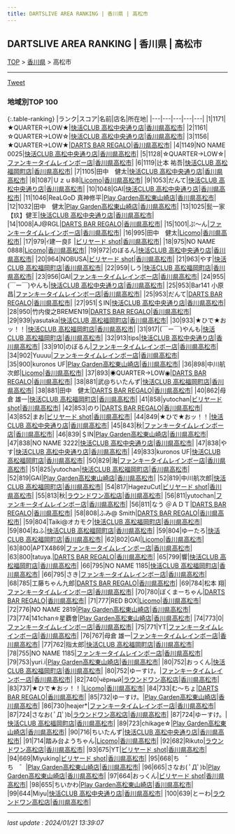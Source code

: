 ```yaml
---
title: DARTSLIVE AREA RANKING | 香川県 | 高松市
---
```

## DARTSLIVE AREA RANKING | 香川県 | 高松市

[TOP](/darts/rank/) > [香川県](/darts/rank/香川県/) > 高松市

___

<a href="https://twitter.com/share?ref_src=twsrc%5Etfw" data-text="DARTSLIVE AREA RANKING | 香川県高松市" class="twitter-share-button" data-via="DARTSLIVE" data-hashtags="DARTSLIVE" data-related="DARTSLIVE" data-show-count="false">Tweet</a>

### 地域別TOP 100

{:.table-ranking}
|ランク|スコア|名前|店名|所在地|
|---|---|---|---|---|
|1|1171|★QUARTER→LOW★|<a href="https://search.dartslive.com/jp/shop/48ef6c933e3c1dba28032249b44395af">快活CLUB 高松中央通り店</a>|<a href="/darts/rank/香川県/高松市">香川県高松市</a>|
|2|1161|☆QUARTER→LOW☆|<a href="https://search.dartslive.com/jp/shop/48ef6c933e3c1dba28032249b44395af">快活CLUB 高松中央通り店</a>|<a href="/darts/rank/香川県/高松市">香川県高松市</a>|
|3|1156|★QUARTER→LOW★|<a href="https://search.dartslive.com/jp/shop/f78e10d415de2284a3f63593b5358cc4">DARTS BAR REGALO</a>|<a href="/darts/rank/香川県/高松市">香川県高松市</a>|
|4|1149|NO NAME 0025|<a href="https://search.dartslive.com/jp/shop/48ef6c933e3c1dba28032249b44395af">快活CLUB 高松中央通り店</a>|<a href="/darts/rank/香川県/高松市">香川県高松市</a>|
|5|1128|☆QUARTER→LOW☆|<a href="https://search.dartslive.com/jp/shop/65ea25b23fa29e3b0d9b047a20a7ba1e">ファンキータイムレインボー店</a>|<a href="/darts/rank/香川県/高松市">香川県高松市</a>|
|6|1119|辻本 祐吾|<a href="https://search.dartslive.com/jp/shop/ae5b2cfed9b10bd328032249b44395af">快活CLUB 高松福岡町店</a>|<a href="/darts/rank/香川県/高松市">香川県高松市</a>|
|7|1105|田中　健太|<a href="https://search.dartslive.com/jp/shop/48ef6c933e3c1dba28032249b44395af">快活CLUB 高松中央通り店</a>|<a href="/darts/rank/香川県/高松市">香川県高松市</a>|
|8|1087|Ｕｚｕ88|<a href="https://search.dartslive.com/jp/shop/2d43a5ddd801bd26790ab824ce8730e5">Licomo</a>|<a href="/darts/rank/香川県/高松市">香川県高松市</a>|
|9|1053|だんて|<a href="https://search.dartslive.com/jp/shop/48ef6c933e3c1dba28032249b44395af">快活CLUB 高松中央通り店</a>|<a href="/darts/rank/香川県/高松市">香川県高松市</a>|
|10|1048|GAI|<a href="https://search.dartslive.com/jp/shop/48ef6c933e3c1dba28032249b44395af">快活CLUB 高松中央通り店</a>|<a href="/darts/rank/香川県/高松市">香川県高松市</a>|
|11|1046|ReaLGoD 真神修平|<a href="https://search.dartslive.com/jp/shop/5b6af6fc188970b8f454cb89828a1cfe">Play Garden高松東山崎店</a>|<a href="/darts/rank/香川県/高松市">香川県高松市</a>|
|12|1032|田中　健太|<a href="https://search.dartslive.com/jp/shop/5b6af6fc188970b8f454cb89828a1cfe">Play Garden高松東山崎店</a>|<a href="/darts/rank/香川県/高松市">香川県高松市</a>|
|13|1025|髭一家【玖】健王|<a href="https://search.dartslive.com/jp/shop/48ef6c933e3c1dba28032249b44395af">快活CLUB 高松中央通り店</a>|<a href="/darts/rank/香川県/高松市">香川県高松市</a>|
|14|1008|AJ@RGL|<a href="https://search.dartslive.com/jp/shop/f78e10d415de2284a3f63593b5358cc4">DARTS BAR REGALO</a>|<a href="/darts/rank/香川県/高松市">香川県高松市</a>|
|15|1001|ぷ～ん|<a href="https://search.dartslive.com/jp/shop/65ea25b23fa29e3b0d9b047a20a7ba1e">ファンキータイムレインボー店</a>|<a href="/darts/rank/香川県/高松市">香川県高松市</a>|
|16|995|田中　健太|<a href="https://search.dartslive.com/jp/shop/2d43a5ddd801bd26790ab824ce8730e5">Licomo</a>|<a href="/darts/rank/香川県/高松市">香川県高松市</a>|
|17|979|ｲ建一良阝|<a href="https://search.dartslive.com/jp/shop/044f1af5c2e320ac5f9f3321c1147265">ビリヤード shot</a>|<a href="/darts/rank/香川県/高松市">香川県高松市</a>|
|18|975|NO NAME 0888|<a href="https://search.dartslive.com/jp/shop/2d43a5ddd801bd26790ab824ce8730e5">Licomo</a>|<a href="/darts/rank/香川県/高松市">香川県高松市</a>|
|19|972|のぼるん|<a href="https://search.dartslive.com/jp/shop/48ef6c933e3c1dba28032249b44395af">快活CLUB 高松中央通り店</a>|<a href="/darts/rank/香川県/高松市">香川県高松市</a>|
|20|964|NOBUSA|<a href="https://search.dartslive.com/jp/shop/044f1af5c2e320ac5f9f3321c1147265">ビリヤード shot</a>|<a href="/darts/rank/香川県/高松市">香川県高松市</a>|
|21|963|やす|<a href="https://search.dartslive.com/jp/shop/ae5b2cfed9b10bd328032249b44395af">快活CLUB 高松福岡町店</a>|<a href="/darts/rank/香川県/高松市">香川県高松市</a>|
|22|959|しう|<a href="https://search.dartslive.com/jp/shop/ae5b2cfed9b10bd328032249b44395af">快活CLUB 高松福岡町店</a>|<a href="/darts/rank/香川県/高松市">香川県高松市</a>|
|23|956|GAI|<a href="https://search.dartslive.com/jp/shop/65ea25b23fa29e3b0d9b047a20a7ba1e">ファンキータイムレインボー店</a>|<a href="/darts/rank/香川県/高松市">香川県高松市</a>|
|24|955|(￣ー￣)やんも|<a href="https://search.dartslive.com/jp/shop/48ef6c933e3c1dba28032249b44395af">快活CLUB 高松中央通り店</a>|<a href="/darts/rank/香川県/高松市">香川県高松市</a>|
|25|953|Bar141 小原 昌|<a href="https://search.dartslive.com/jp/shop/65ea25b23fa29e3b0d9b047a20a7ba1e">ファンキータイムレインボー店</a>|<a href="/darts/rank/香川県/高松市">香川県高松市</a>|
|25|953|だんて|<a href="https://search.dartslive.com/jp/shop/f78e10d415de2284a3f63593b5358cc4">DARTS BAR REGALO</a>|<a href="/darts/rank/香川県/高松市">香川県高松市</a>|
|27|951|＄IN|<a href="https://search.dartslive.com/jp/shop/48ef6c933e3c1dba28032249b44395af">快活CLUB 高松中央通り店</a>|<a href="/darts/rank/香川県/高松市">香川県高松市</a>|
|28|950|竹内俊之BREMEN19|<a href="https://search.dartslive.com/jp/shop/f78e10d415de2284a3f63593b5358cc4">DARTS BAR REGALO</a>|<a href="/darts/rank/香川県/高松市">香川県高松市</a>|
|29|939|yasutaka|<a href="https://search.dartslive.com/jp/shop/ae5b2cfed9b10bd328032249b44395af">快活CLUB 高松福岡町店</a>|<a href="/darts/rank/香川県/高松市">香川県高松市</a>|
|30|933|★ひで★おッ！！|<a href="https://search.dartslive.com/jp/shop/ae5b2cfed9b10bd328032249b44395af">快活CLUB 高松福岡町店</a>|<a href="/darts/rank/香川県/高松市">香川県高松市</a>|
|31|917|(￣ー￣)やんも|<a href="https://search.dartslive.com/jp/shop/ae5b2cfed9b10bd328032249b44395af">快活CLUB 高松福岡町店</a>|<a href="/darts/rank/香川県/高松市">香川県高松市</a>|
|32|913|tips|<a href="https://search.dartslive.com/jp/shop/48ef6c933e3c1dba28032249b44395af">快活CLUB 高松中央通り店</a>|<a href="/darts/rank/香川県/高松市">香川県高松市</a>|
|33|910|のぼるん|<a href="https://search.dartslive.com/jp/shop/65ea25b23fa29e3b0d9b047a20a7ba1e">ファンキータイムレインボー店</a>|<a href="/darts/rank/香川県/高松市">香川県高松市</a>|
|34|902|Yuuuu|<a href="https://search.dartslive.com/jp/shop/65ea25b23fa29e3b0d9b047a20a7ba1e">ファンキータイムレインボー店</a>|<a href="/darts/rank/香川県/高松市">香川県高松市</a>|
|35|900|kuronos UF|<a href="https://search.dartslive.com/jp/shop/5b6af6fc188970b8f454cb89828a1cfe">Play Garden高松東山崎店</a>|<a href="/darts/rank/香川県/高松市">香川県高松市</a>|
|36|898|中川航次郎|<a href="https://search.dartslive.com/jp/shop/2d43a5ddd801bd26790ab824ce8730e5">Licomo</a>|<a href="/darts/rank/香川県/高松市">香川県高松市</a>|
|37|893|◉QUARTER→LOW◉|<a href="https://search.dartslive.com/jp/shop/f78e10d415de2284a3f63593b5358cc4">DARTS BAR REGALO</a>|<a href="/darts/rank/香川県/高松市">香川県高松市</a>|
|38|881|武@ちいたんず|<a href="https://search.dartslive.com/jp/shop/ae5b2cfed9b10bd328032249b44395af">快活CLUB 高松福岡町店</a>|<a href="/darts/rank/香川県/高松市">香川県高松市</a>|
|38|881|田中　健太|<a href="https://search.dartslive.com/jp/shop/f78e10d415de2284a3f63593b5358cc4">DARTS BAR REGALO</a>|<a href="/darts/rank/香川県/高松市">香川県高松市</a>|
|40|862|母倉 雄一|<a href="https://search.dartslive.com/jp/shop/ae5b2cfed9b10bd328032249b44395af">快活CLUB 高松福岡町店</a>|<a href="/darts/rank/香川県/高松市">香川県高松市</a>|
|41|858|yutochan|<a href="https://search.dartslive.com/jp/shop/044f1af5c2e320ac5f9f3321c1147265">ビリヤード shot</a>|<a href="/darts/rank/香川県/高松市">香川県高松市</a>|
|42|853|のり|<a href="https://search.dartslive.com/jp/shop/f78e10d415de2284a3f63593b5358cc4">DARTS BAR REGALO</a>|<a href="/darts/rank/香川県/高松市">香川県高松市</a>|
|43|852|まお|<a href="https://search.dartslive.com/jp/shop/044f1af5c2e320ac5f9f3321c1147265">ビリヤード shot</a>|<a href="/darts/rank/香川県/高松市">香川県高松市</a>|
|44|849|★ひで★おッ！！|<a href="https://search.dartslive.com/jp/shop/48ef6c933e3c1dba28032249b44395af">快活CLUB 高松中央通り店</a>|<a href="/darts/rank/香川県/高松市">香川県高松市</a>|
|45|843|秋|<a href="https://search.dartslive.com/jp/shop/65ea25b23fa29e3b0d9b047a20a7ba1e">ファンキータイムレインボー店</a>|<a href="/darts/rank/香川県/高松市">香川県高松市</a>|
|46|839|＄IN|<a href="https://search.dartslive.com/jp/shop/5b6af6fc188970b8f454cb89828a1cfe">Play Garden高松東山崎店</a>|<a href="/darts/rank/香川県/高松市">香川県高松市</a>|
|47|838|NO NAME 3222|<a href="https://search.dartslive.com/jp/shop/48ef6c933e3c1dba28032249b44395af">快活CLUB 高松中央通り店</a>|<a href="/darts/rank/香川県/高松市">香川県高松市</a>|
|47|838|やす|<a href="https://search.dartslive.com/jp/shop/48ef6c933e3c1dba28032249b44395af">快活CLUB 高松中央通り店</a>|<a href="/darts/rank/香川県/高松市">香川県高松市</a>|
|49|833|kuronos UF|<a href="https://search.dartslive.com/jp/shop/ae5b2cfed9b10bd328032249b44395af">快活CLUB 高松福岡町店</a>|<a href="/darts/rank/香川県/高松市">香川県高松市</a>|
|50|829|海|<a href="https://search.dartslive.com/jp/shop/65ea25b23fa29e3b0d9b047a20a7ba1e">ファンキータイムレインボー店</a>|<a href="/darts/rank/香川県/高松市">香川県高松市</a>|
|51|825|yutochan|<a href="https://search.dartslive.com/jp/shop/ae5b2cfed9b10bd328032249b44395af">快活CLUB 高松福岡町店</a>|<a href="/darts/rank/香川県/高松市">香川県高松市</a>|
|52|819|GAI|<a href="https://search.dartslive.com/jp/shop/5b6af6fc188970b8f454cb89828a1cfe">Play Garden高松東山崎店</a>|<a href="/darts/rank/香川県/高松市">香川県高松市</a>|
|52|819|中川航次郎|<a href="https://search.dartslive.com/jp/shop/ae5b2cfed9b10bd328032249b44395af">快活CLUB 高松福岡町店</a>|<a href="/darts/rank/香川県/高松市">香川県高松市</a>|
|54|817|HagezuCut|<a href="https://search.dartslive.com/jp/shop/044f1af5c2e320ac5f9f3321c1147265">ビリヤード shot</a>|<a href="/darts/rank/香川県/高松市">香川県高松市</a>|
|55|813|秋|<a href="https://search.dartslive.com/jp/shop/4af3143a37a5cadb0d9b047a20a7ba1e">ラウンドワン高松店</a>|<a href="/darts/rank/香川県/高松市">香川県高松市</a>|
|56|811|yutochan|<a href="https://search.dartslive.com/jp/shop/65ea25b23fa29e3b0d9b047a20a7ba1e">ファンキータイムレインボー店</a>|<a href="/darts/rank/香川県/高松市">香川県高松市</a>|
|56|811|なう ＠ＡＤＴ|<a href="https://search.dartslive.com/jp/shop/f78e10d415de2284a3f63593b5358cc4">DARTS BAR REGALO</a>|<a href="/darts/rank/香川県/高松市">香川県高松市</a>|
|58|808|ふみ@ Smith|<a href="https://search.dartslive.com/jp/shop/f78e10d415de2284a3f63593b5358cc4">DARTS BAR REGALO</a>|<a href="/darts/rank/香川県/高松市">香川県高松市</a>|
|59|804|Taiki@オカモク|<a href="https://search.dartslive.com/jp/shop/ae5b2cfed9b10bd328032249b44395af">快活CLUB 高松福岡町店</a>|<a href="/darts/rank/香川県/高松市">香川県高松市</a>|
|59|804|ねふ|<a href="https://search.dartslive.com/jp/shop/ae5b2cfed9b10bd328032249b44395af">快活CLUB 高松福岡町店</a>|<a href="/darts/rank/香川県/高松市">香川県高松市</a>|
|59|804|ゆーたろ|<a href="https://search.dartslive.com/jp/shop/ae5b2cfed9b10bd328032249b44395af">快活CLUB 高松福岡町店</a>|<a href="/darts/rank/香川県/高松市">香川県高松市</a>|
|62|802|GAI|<a href="https://search.dartslive.com/jp/shop/2d43a5ddd801bd26790ab824ce8730e5">Licomo</a>|<a href="/darts/rank/香川県/高松市">香川県高松市</a>|
|63|800|APTX4869|<a href="https://search.dartslive.com/jp/shop/65ea25b23fa29e3b0d9b047a20a7ba1e">ファンキータイムレインボー店</a>|<a href="/darts/rank/香川県/高松市">香川県高松市</a>|
|63|800|tatuya.|<a href="https://search.dartslive.com/jp/shop/f78e10d415de2284a3f63593b5358cc4">DARTS BAR REGALO</a>|<a href="/darts/rank/香川県/高松市">香川県高松市</a>|
|65|799|響|<a href="https://search.dartslive.com/jp/shop/ae5b2cfed9b10bd328032249b44395af">快活CLUB 高松福岡町店</a>|<a href="/darts/rank/香川県/高松市">香川県高松市</a>|
|66|795|NO NAME 1185|<a href="https://search.dartslive.com/jp/shop/ae5b2cfed9b10bd328032249b44395af">快活CLUB 高松福岡町店</a>|<a href="/darts/rank/香川県/高松市">香川県高松市</a>|
|66|795|さき|<a href="https://search.dartslive.com/jp/shop/65ea25b23fa29e3b0d9b047a20a7ba1e">ファンキータイムレインボー店</a>|<a href="/darts/rank/香川県/高松市">香川県高松市</a>|
|68|785|工藤ちゃん九郎|<a href="https://search.dartslive.com/jp/shop/f78e10d415de2284a3f63593b5358cc4">DARTS BAR REGALO</a>|<a href="/darts/rank/香川県/高松市">香川県高松市</a>|
|69|784|松本 翔|<a href="https://search.dartslive.com/jp/shop/65ea25b23fa29e3b0d9b047a20a7ba1e">ファンキータイムレインボー店</a>|<a href="/darts/rank/香川県/高松市">香川県高松市</a>|
|70|780|ぼくまーちゃん|<a href="https://search.dartslive.com/jp/shop/f78e10d415de2284a3f63593b5358cc4">DARTS BAR REGALO</a>|<a href="/darts/rank/香川県/高松市">香川県高松市</a>|
|71|777|RED BOX|<a href="https://search.dartslive.com/jp/shop/2d43a5ddd801bd26790ab824ce8730e5">Licomo</a>|<a href="/darts/rank/香川県/高松市">香川県高松市</a>|
|72|776|NO NAME 2819|<a href="https://search.dartslive.com/jp/shop/5b6af6fc188970b8f454cb89828a1cfe">Play Garden高松東山崎店</a>|<a href="/darts/rank/香川県/高松市">香川県高松市</a>|
|73|774|141chan✮星覇會|<a href="https://search.dartslive.com/jp/shop/5b6af6fc188970b8f454cb89828a1cfe">Play Garden高松東山崎店</a>|<a href="/darts/rank/香川県/高松市">香川県高松市</a>|
|74|773|0|<a href="https://search.dartslive.com/jp/shop/65ea25b23fa29e3b0d9b047a20a7ba1e">ファンキータイムレインボー店</a>|<a href="/darts/rank/香川県/高松市">香川県高松市</a>|
|75|771|YT|<a href="https://search.dartslive.com/jp/shop/65ea25b23fa29e3b0d9b047a20a7ba1e">ファンキータイムレインボー店</a>|<a href="/darts/rank/香川県/高松市">香川県高松市</a>|
|76|767|母倉 雄一|<a href="https://search.dartslive.com/jp/shop/65ea25b23fa29e3b0d9b047a20a7ba1e">ファンキータイムレインボー店</a>|<a href="/darts/rank/香川県/高松市">香川県高松市</a>|
|77|762|指太郎|<a href="https://search.dartslive.com/jp/shop/ae5b2cfed9b10bd328032249b44395af">快活CLUB 高松福岡町店</a>|<a href="/darts/rank/香川県/高松市">香川県高松市</a>|
|78|755|NO NAME 1185|<a href="https://search.dartslive.com/jp/shop/65ea25b23fa29e3b0d9b047a20a7ba1e">ファンキータイムレインボー店</a>|<a href="/darts/rank/香川県/高松市">香川県高松市</a>|
|79|753|yuri.i|<a href="https://search.dartslive.com/jp/shop/5b6af6fc188970b8f454cb89828a1cfe">Play Garden高松東山崎店</a>|<a href="/darts/rank/香川県/高松市">香川県高松市</a>|
|80|752|おっくん|<a href="https://search.dartslive.com/jp/shop/ae5b2cfed9b10bd328032249b44395af">快活CLUB 高松福岡町店</a>|<a href="/darts/rank/香川県/高松市">香川県高松市</a>|
|80|752|ゆーすけ。|<a href="https://search.dartslive.com/jp/shop/65ea25b23fa29e3b0d9b047a20a7ba1e">ファンキータイムレインボー店</a>|<a href="/darts/rank/香川県/高松市">香川県高松市</a>|
|82|740|чёрный|<a href="https://search.dartslive.com/jp/shop/4af3143a37a5cadb0d9b047a20a7ba1e">ラウンドワン高松店</a>|<a href="/darts/rank/香川県/高松市">香川県高松市</a>|
|83|737|★ひで★おッ！！|<a href="https://search.dartslive.com/jp/shop/2d43a5ddd801bd26790ab824ce8730e5">Licomo</a>|<a href="/darts/rank/香川県/高松市">香川県高松市</a>|
|84|733|む〜ちょ|<a href="https://search.dartslive.com/jp/shop/f78e10d415de2284a3f63593b5358cc4">DARTS BAR REGALO</a>|<a href="/darts/rank/香川県/高松市">香川県高松市</a>|
|85|732|ゆーすけ。|<a href="https://search.dartslive.com/jp/shop/5b6af6fc188970b8f454cb89828a1cfe">Play Garden高松東山崎店</a>|<a href="/darts/rank/香川県/高松市">香川県高松市</a>|
|86|730|heajer*|<a href="https://search.dartslive.com/jp/shop/65ea25b23fa29e3b0d9b047a20a7ba1e">ファンキータイムレインボー店</a>|<a href="/darts/rank/香川県/高松市">香川県高松市</a>|
|87|724|さなお( ﾟДﾟ)b|<a href="https://search.dartslive.com/jp/shop/4af3143a37a5cadb0d9b047a20a7ba1e">ラウンドワン高松店</a>|<a href="/darts/rank/香川県/高松市">香川県高松市</a>|
|87|724|ゆーすけ。|<a href="https://search.dartslive.com/jp/shop/ae5b2cfed9b10bd328032249b44395af">快活CLUB 高松福岡町店</a>|<a href="/darts/rank/香川県/高松市">香川県高松市</a>|
|89|723|chikage☆|<a href="https://search.dartslive.com/jp/shop/5b6af6fc188970b8f454cb89828a1cfe">Play Garden高松東山崎店</a>|<a href="/darts/rank/香川県/高松市">香川県高松市</a>|
|90|716|ちいたんず|<a href="https://search.dartslive.com/jp/shop/48ef6c933e3c1dba28032249b44395af">快活CLUB 高松中央通り店</a>|<a href="/darts/rank/香川県/高松市">香川県高松市</a>|
|91|714|踏み台ようちゃん|<a href="https://search.dartslive.com/jp/shop/2d43a5ddd801bd26790ab824ce8730e5">Licomo</a>|<a href="/darts/rank/香川県/高松市">香川県高松市</a>|
|92|682|Rikuto|<a href="https://search.dartslive.com/jp/shop/4af3143a37a5cadb0d9b047a20a7ba1e">ラウンドワン高松店</a>|<a href="/darts/rank/香川県/高松市">香川県高松市</a>|
|93|675|YT|<a href="https://search.dartslive.com/jp/shop/044f1af5c2e320ac5f9f3321c1147265">ビリヤード shot</a>|<a href="/darts/rank/香川県/高松市">香川県高松市</a>|
|94|669|Miyuking|<a href="https://search.dartslive.com/jp/shop/044f1af5c2e320ac5f9f3321c1147265">ビリヤード shot</a>|<a href="/darts/rank/香川県/高松市">香川県高松市</a>|
|95|668|ち　゛　ち　゛|<a href="https://search.dartslive.com/jp/shop/5b6af6fc188970b8f454cb89828a1cfe">Play Garden高松東山崎店</a>|<a href="/darts/rank/香川県/高松市">香川県高松市</a>|
|96|665|さなお( ﾟДﾟ)b|<a href="https://search.dartslive.com/jp/shop/5b6af6fc188970b8f454cb89828a1cfe">Play Garden高松東山崎店</a>|<a href="/darts/rank/香川県/高松市">香川県高松市</a>|
|97|664|おっくん|<a href="https://search.dartslive.com/jp/shop/044f1af5c2e320ac5f9f3321c1147265">ビリヤード shot</a>|<a href="/darts/rank/香川県/高松市">香川県高松市</a>|
|98|655|ちいかわ|<a href="https://search.dartslive.com/jp/shop/5b6af6fc188970b8f454cb89828a1cfe">Play Garden高松東山崎店</a>|<a href="/darts/rank/香川県/高松市">香川県高松市</a>|
|99|644|Miyu|<a href="https://search.dartslive.com/jp/shop/48ef6c933e3c1dba28032249b44395af">快活CLUB 高松中央通り店</a>|<a href="/darts/rank/香川県/高松市">香川県高松市</a>|
|100|639|とーわ|<a href="https://search.dartslive.com/jp/shop/4af3143a37a5cadb0d9b047a20a7ba1e">ラウンドワン高松店</a>|<a href="/darts/rank/香川県/高松市">香川県高松市</a>|



___

_last update : 2024/01/21 13:39:07_


<script src="https://cdnjs.cloudflare.com/ajax/libs/jquery/3.6.1/jquery.min.js" integrity="sha512-aVKKRRi/Q/YV+4mjoKBsE4x3H+BkegoM/em46NNlCqNTmUYADjBbeNefNxYV7giUp0VxICtqdrbqU7iVaeZNXA==" crossorigin="anonymous" referrerpolicy="no-referrer"></script>
<script src="https://cdnjs.cloudflare.com/ajax/libs/jquery.tablesorter/2.31.3/js/jquery.tablesorter.min.js" integrity="sha512-qzgd5cYSZcosqpzpn7zF2ZId8f/8CHmFKZ8j7mU4OUXTNRd5g+ZHBPsgKEwoqxCtdQvExE5LprwwPAgoicguNg==" crossorigin="anonymous" referrerpolicy="no-referrer"></script>
<link rel="stylesheet" href="https://cdnjs.cloudflare.com/ajax/libs/jquery.tablesorter/2.31.3/css/theme.default.min.css" integrity="sha512-wghhOJkjQX0Lh3NSWvNKeZ0ZpNn+SPVXX1Qyc9OCaogADktxrBiBdKGDoqVUOyhStvMBmJQ8ZdMHiR3wuEq8+w==" crossorigin="anonymous" referrerpolicy="no-referrer" />
<script>
$(function() {
    $(".table-ranking").tablesorter({sortList:[[0, 0]]});
});
</script>

<script async src="https://platform.twitter.com/widgets.js" charset="utf-8"></script>